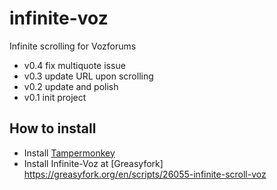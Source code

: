 # infinite-voz
Infinite scrolling for Vozforums

* v0.4 fix multiquote issue
* v0.3 update URL upon scrolling
* v0.2 update and polish
* v0.1 init project

## How to install
* Install [Tampermonkey](https://chrome.google.com/webstore/detail/tampermonkey/dhdgffkkebhmkfjojejmpbldmpobfkfo?hl=en)
* Install Infinite-Voz at [Greasyfork] https://greasyfork.org/en/scripts/26055-infinite-scroll-voz
